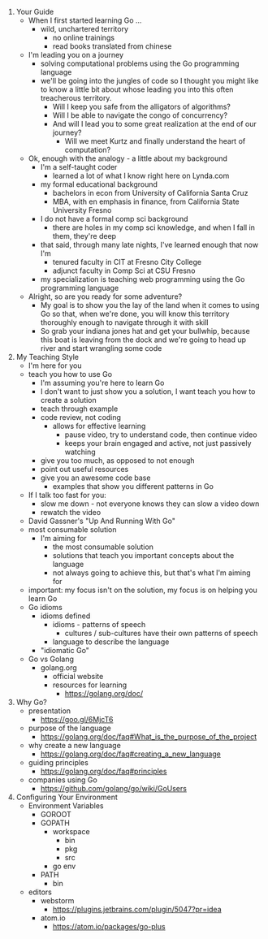 1. Your Guide
	* When I first started learning Go ...
		* wild, unchartered territory
			* no online trainings
			* read books translated from chinese
	* I'm leading you on a journey
		* solving computational problems using the Go programming language
		* we'll be going into the jungles of code so I thought you might like to know a little bit about whose leading you into this often treacherous territory.
			* Will I keep you safe from the alligators of algorithms?
			* Will I be able to navigate the congo of concurrency?
			* And will I lead you to some great realization at the end of our journey?
			 	* Will we meet Kurtz and finally understand the heart of computation?
	* Ok, enough with the analogy - a little about my background
		* I'm a self-taught coder
			* learned a lot of what I know right here on Lynda.com
		* my formal educational background
			* bachelors in econ from University of California Santa Cruz
			* MBA, with en emphasis in finance, from California State University Fresno
		* I do not have a formal comp sci background
			* there are holes in my comp sci knowledge, and when I fall in them, they're deep
		* that said, through many late nights, I've learned enough that now I'm
			* tenured faculty in CIT at Fresno City College
			* adjunct faculty in Comp Sci at CSU Fresno
		* my specialization is teaching web programming using the Go programming language
	* Alright, so are you ready for some adventure?
		* My goal is to show you the lay of the land when it comes to using Go so that, when we're done, you will know this territory thoroughly enough to navigate through it with skill
		* So grab your indiana jones hat and get your bullwhip, because this boat is leaving from the dock and we're going to head up river and start wrangling some code
1. My Teaching Style
	* I'm here for you
	* teach you how to use Go
		* I'm assuming you're here to learn Go
		* I don't want to just show you a solution, I want teach you how to create a solution
		* teach through example
		* code review, not coding
			* allows for effective learning
				* pause video, try to understand code, then continue video
				* keeps your brain engaged and active, not just passively watching
		* give you too much, as opposed to not enough
		* point out useful resources
		* give you an awesome code base
			* examples that show you different patterns in Go
	* If I talk too fast for you:
		* slow me down - not everyone knows they can slow a video down
		* rewatch the video
	* David Gassner's "Up And Running With Go"
	* most consumable solution
		* I'm aiming for 
			* the most consumable solution
			* solutions that teach you important concepts about the language
			* not always going to achieve this, but that's what I'm aiming for
	* important: my focus isn't on the solution, my focus is on helping you learn Go
	* Go idioms
		* idioms defined
			* idioms - patterns of speech
				* cultures / sub-cultures have their own patterns of speech
			* language to describe the language
		* "idiomatic Go"
	* Go vs Golang
		* golang.org
			* official website
			* resources for learning
				* https://golang.org/doc/
1. Why Go?
	* presentation
		* https://goo.gl/6MjcT6
	* purpose of the language
		* https://golang.org/doc/faq#What_is_the_purpose_of_the_project
	* why create a new language
		* https://golang.org/doc/faq#creating_a_new_language
	* guiding principles
		* https://golang.org/doc/faq#principles
	* companies using Go
		* https://github.com/golang/go/wiki/GoUsers
1. Configuring Your Environment
	* Environment Variables
		* GOROOT
		* GOPATH
			* workspace
				* bin
				* pkg
				* src
			* go env
		* PATH
			* bin
	* editors
		* webstorm
			* https://plugins.jetbrains.com/plugin/5047?pr=idea
		* atom.io
			* https://atom.io/packages/go-plus